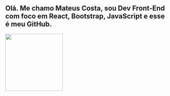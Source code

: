 ## Olá. Me chamo Mateus Costa, sou Dev Front-End com foco em React, Bootstrap, JavaScript e esse é meu GitHub.

<div>
  <a>
  <img height="180em" src="https://github-readme-stats.vercel.app/api?username=anuraghazra&show_icons=true"/>

</div>
